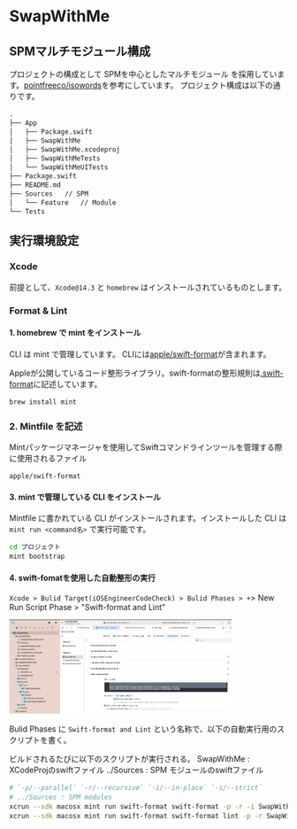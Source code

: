 # SwapWithMe

## SPMマルチモジュール構成

プロジェクトの構成として SPMを中心としたマルチモジュール を採用しています。[pointfreeco/isowords](https://github.com/pointfreeco/isowords)を参考にしています。
プロジェクト構成は以下の通りです。

```
.
├── App
│   ├── Package.swift
│   ├── SwapWithMe
│   ├── SwapWithMe.xcodeproj
│   ├── SwapWithMeTests
│   └── SwapWithMeUITests
├── Package.swift
├── README.md
├── Sources   // SPM
│   └── Feature   // Module
└── Tests
```


## 実行環境設定

### Xcode

前提として、`Xcode@14.3` と `homebrew` はインストールされているものとします。

### Format & Lint

#### 1. homebrew で mint をインストール

CLI は mint で管理しています。
CLIには[apple/swift-format](https://github.com/apple/swift-format)が含まれます。

Appleが公開しているコード整形ライブラリ。swift-formatの整形規則は[.swift-format](https://github.com/hamadayuuki/yumemi-ios-engineer-codecheck/blob/main/.swift-format)に記述しています。

```sh
brew install mint
```

### 2. Mintfile を記述

Mintパッケージマネージャを使用してSwiftコマンドラインツールを管理する際に使用されるファイル

```Mintfile
apple/swift-format
```

#### 3. mint で管理している CLI をインストール

Mintfile に書かれている CLI がインストールされます。インストールした CLI は `mint run <command名>` で実行可能です。

```sh
cd プロジェクト
mint bootstrap
```

#### 4. swift-fomatを使用した自動整形の実行

`Xcode > Bulid Target(iOSEngineerCodeCheck) > Bulid Phases > +`> New Run Script Phase > "Swift-format and Lint"

<img width = 80% src = "README/xcode-swift-format.png">

Bulid Phases に `Swift-format and Lint` という名称で、以下の自動実行用のスクリプトを書く。

ビルドされるたびに以下のスクリプトが実行される。
SwapWithMe : XCodeProjのswiftファイル
../Sources : SPM モジュールのswiftファイル

```sh
# `-p/--parallel` `-r/--recursive` `-i/--in-place` `-s/--strict`
# ../Sources : SPM modules
xcrun --sdk macosx mint run swift-format swift-format -p -r -i SwapWithMe ../Sources
xcrun --sdk macosx mint run swift-format swift-format lint -p -r SwapWithMe ../Sources
```

